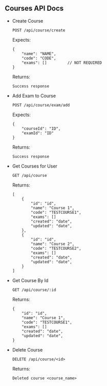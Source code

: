 Courses API Docs
----------------

- Create Course
    ```
    POST /api/course/create
    ```
    Expects:
    ```
    {
        "name": "NAME",
		"code": "CODE",
		"exams": []			// NOT REQUIRED
    }
    ```

	Returns:
	```
	Success response
	```

- Add Exam to Course
    ```
    POST /api/course/exam/add
    ```
    Expects:
    ```
    {
        "courseId": "ID",
		"examId": "ID"
    }
    ```

	Returns:
	```
	Success response
	```

- Get Courses for User
    ```
    GET /api/course
    ```

	Returns:
	```
	[
		{
			"id": "id",
			"name": "Course 1",
			"code": "TESTCOURSE1",
			"exams": []
			"created": "date",
			"updated": "date",
		},
		{
			"id": "id",
			"name": "Course 2",
			"code": "TESTCOURSE2",
			"exams": []
			"created": "date",
			"updated": "date",
		}
	]
	```

- Get Course By Id
    ```
    GET /api/course/:id
    ```

	Returns:
	```
    {
        "id": "id",
        "name": "Course 1",
        "code": "TESTCOURSE1",
        "exams": []
        "created": "date",
        "updated": "date",
    }
	```

- Delete Course
    ```
    DELETE /api/course/<id>
    ```

	Returns:
	```
	Deleted course <course_name>
	```
